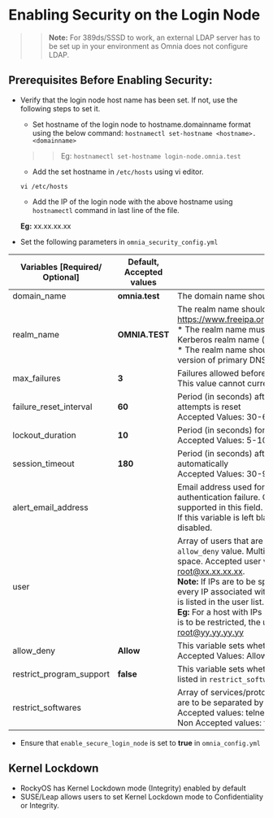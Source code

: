 # Enabling Security on the Login Node 

>> __Note:__ For 389ds/SSSD to work, an external LDAP server has to be set up in your environment as Omnia does not configure LDAP.

## Prerequisites Before Enabling Security:

* Verify that the login node host name has been set. If not, use the following steps to set it.
	* Set hostname of the login node to hostname.domainname format using the below command:
	`hostnamectl set-hostname <hostname>.<domainname>`
	>>Eg: `hostnamectl set-hostname login-node.omnia.test`
	* Add the set hostname in `/etc/hosts` using vi editor.

	`vi /etc/hosts`

    * Add the IP of the login node with the above hostname using `hostnamectl` command in last line of the file.
  
	__Eg:__  xx.xx.xx.xx <hostname>

* Set the following parameters in `omnia_security_config.yml`

|  Variables    [Required/ Optional]	                                                   |  **Default**,   Accepted values                       |  Description                                                                                                                                                                                                                                                                                                                                                                                                                                                                                                                                                                                                                                                                                                       |
|--------------------------------------------------------------------------------------|-------------------------------------------------------|--------------------------------------------------------------------------------------------------------------------------------------------------------------------------------------------------------------------------------------------------------------------------------------------------------------------------------------------------------------------------------------------------------------------------------------------------------------------------------------------------------------------------------------------------------------------------------------------------------------------------------------------------------------------------------------------------------------------|
| domain_name                                                                          | **omnia.test**                                        | The domain name should not contain   an underscore ( _ )                                                                                                                                                                                                                                                                                                                                                                                                                                                                                                                                                                                                                                                           |
| realm_name                                                                           | **OMNIA.TEST**                                        | The realm name should follow the   following rules per   https://www.freeipa.org/page/Deployment_Recommendations   <br> * The realm name must not   conflict with any other existing     Kerberos realm name (e.g. name used by Active Directory). <br> *   The   realm name should be upper-case   (EXAMPLE.COM) version of primary DNS domain name (example.com).                                                                                                                                                                                                                                                                                                                                                |
| max_failures                                                                         | **3**                                                 | Failures allowed before lockout.   <br> This value cannot currently     be changed.                                                                                                                                                                                                                                                                                                                                                                                                                                                                                                                                                                                                                                |
| failure_reset_interval                                                               | **60**                                                | Period (in seconds) after which the   number of failed login attempts is     reset <br> Accepted Values: 30-60                                                                                                                                                                                                                                                                                                                                                                                                                                                                                                                                                                                                     |
| lockout_duration                                                                     | **10**                                                | Period (in seconds) for which users are   locked out. <br> Accepted     Values: 5-10                                                                                                                                                                                                                                                                                                                                                                                                                                                                                                                                                                                                                               |
| session_timeout                                                                      | **180**                                               | Period (in seconds) after which idle   users get logged out automatically     <br> Accepted Values: 30-90                                                                                                                                                                                                                                                                                                                                                                                                                                                                                                                                                                                                          |
| alert_email_address                                                                  |                                                       | Email address used for sending alerts in   case of authentication failure. Currently, only one email address is   supported in this field.   <br>   If this variable is left blank, authentication failure alerts will   be disabled.                                                                                                                                                                                                                                                                                                                                                                                                                                                                              |
| user                                                                                 |                                                       | Array of users that are allowed or   denied based on the `allow_deny`     value. Multiple users must be separated by a space. Accepted user value formats are: root, root@xx.xx.xx.xx. <br> __Note:__ If IPs are to be specified in the user value, ensure that every IP associated with the host (often 2 or more) in question is listed in the user list. <br> __Eg:__ For a host with IPs xx.xx.xx.xx and yy.yy.yy.yy where root is to be restricted, the user array will contain root@xx.xx.xx.xx root@yy.yy.yy.yy                                                                                                                                                                                                                                                                                                                                                                                                                                                                                                                                                                                 |
| allow_deny                                                                           | **Allow**                                             | This variable sets whether the user list   is Allowed or Denied. <br>     Accepted Values: Allow, Deny                                                                                                                                                                                                                                                                                                                                                                                                                                                                                                                                                                                                             |
| restrict_program_support                                                             | **false**                                             | This variable sets whether the network   services/protocols listed in `restrict_softwares` are to be blocked.                                                                                                                                                                                                                                                                                                                                                                                                                                                                                                                                                                                                      |
| restrict_softwares                                                                   |                                                       | Array of services/protocols to be   blocked by Omnia. Values are to be separated by commas. <br> Accepted   values: telnet,lpd,bluetooth,rlogin,rexec <br> Non Accepted values:   ftp,smbd,nmbd,automount,portmap                                                                                                                                                                                                                                                                                                                                                                                                                                                                                                  |

* Ensure that `enable_secure_login_node` is set to **true** in `omnia_config.yml`


## Kernel Lockdown

* RockyOS has Kernel Lockdown mode (Integrity) enabled by default
* SUSE/Leap allows users to set Kernel Lockdown mode to Confidentiality or Integrity.
